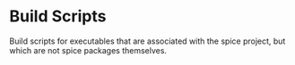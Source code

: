 # Build Scripts

Build scripts for executables that are associated with the spice project, but
which are not spice packages themselves.
